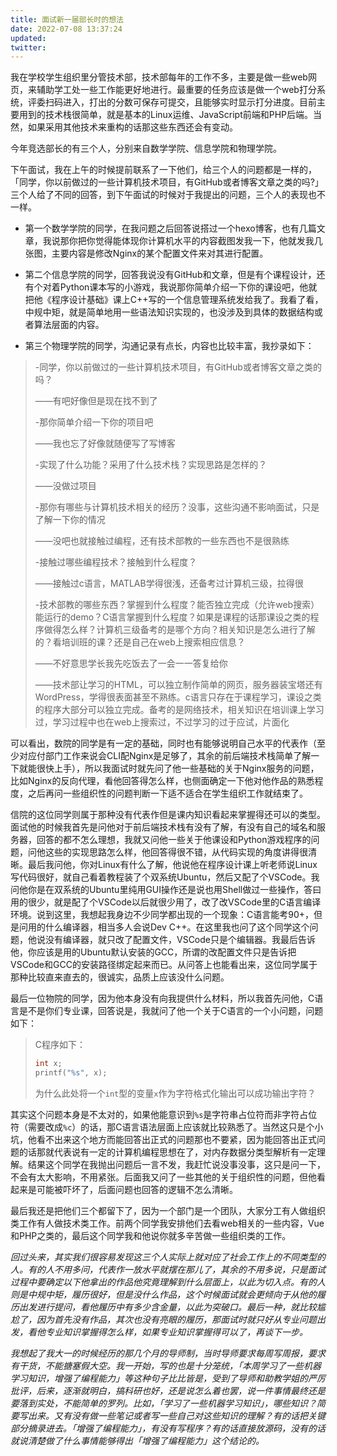 ```yaml
---
title: 面试新一届部长时的想法
date: 2022-07-08 13:37:24
updated:
twitter:
---
```


我在学校学生组织里分管技术部，技术部每年的工作不多，主要是做一些web网页，来辅助学工处一些工作能更好地进行。最重要的任务应该是做一个web打分系统，评委扫码进入，打出的分数可保存可提交，且能够实时显示打分进度。目前主要用到的技术栈很简单，就是基本的Linux运维、JavaScript前端和PHP后端。当然，如果采用其他技术来重构的话那这些东西还会有变动。

今年竞选部长的有三个人，分别来自数学学院、信息学院和物理学院。

下午面试，我在上午的时候提前联系了一下他们，给三个人的问题都是一样的，「同学，你以前做过的一些计算机技术项目，有GitHub或者博客文章之类的吗?」三个人给了不同的回答，到下午面试的时候对于我提出的问题，三个人的表现也不一样。

* 第一个数学学院的同学，在我问题之后回答说搭过一个hexo博客，也有几篇文章，我说那你把你觉得能体现你计算机水平的内容截图发我一下，他就发我几张图，主要内容是修改Nginx的某个配置文件来对其进行配置。

* 第二个信息学院的同学，回答我说没有GitHub和文章，但是有个课程设计，还有个对着Python课本写的小游戏，我说那你简单介绍一下你的课设吧，他就把他《程序设计基础》课上C++写的一个信息管理系统发给我了。我看了看，中规中矩，就是简单地用一些语法知识实现的，也没涉及到具体的数据结构或者算法层面的内容。

* 第三个物理学院的同学，沟通记录有点长，内容也比较丰富，我抄录如下：

> -同学，你以前做过的一些计算机技术项目，有GitHub或者博客文章之类的吗？
>
> ——有吧好像但是现在找不到了
>
> -那你简单介绍一下你的项目吧
>
> ——我也忘了好像就随便写了写博客
>
> -实现了什么功能？采用了什么技术栈？实现思路是怎样的？
>
> ——没做过项目
>
> -那你有哪些与计算机技术相关的经历？没事，这些沟通不影响面试，只是了解一下你的情况
>
> ——没吧也就接触过编程，还有技术部教的一些东西也不是很熟练
>
> -接触过哪些编程技术？接触到什么程度？
>
> ——接触过c语言，MATLAB学得很浅，还备考过计算机三级，拉得很
>
> -技术部教的哪些东西？掌握到什么程度？能否独立完成（允许web搜索）能运行的demo？C语言掌握到什么程度？如果是课程的话那课设之类的程序做得怎么样？计算机三级备考的是哪个方向？相关知识是怎么进行了解的？看培训班的课？还是自己在web上搜索相应信息？
>
> ——不好意思学长我先吃饭去了一会一一答复给你
>
> ——技术部让学习的HTML，可以独立制作简单的网页，服务器装宝塔还有WordPress，学得很表面甚至不熟练。c语言只存在于课程学习，课设之类的程序大部分可以独立完成。备考的是网络技术，相关知识在培训课上学习过，学习过程中也在web上搜索过，不过学习的过于应试，片面化

可以看出，数院的同学是有一定的基础，同时也有能够说明自己水平的代表作（至少对应付部门工作来说会CLI配Nginx是足够了，其余的前后端技术栈简单了解一下就能很快上手），所以我面试时就先问了他一些基础的关于Nginx服务的问题，比如Nginx的反向代理，看他回答得怎么样，也侧面确定一下他对他作品的熟悉程度，之后再问一些组织性的问题判断一下适不适合在学生组织工作就结束了。

信院的这位同学则属于那种没有代表作但是课内知识看起来掌握得还可以的类型。面试他的时候我首先是问他对于前后端技术栈有没有了解，有没有自己的域名和服务器，回答的都不怎么理想，我就又问他一些关于他课设和Python游戏程序的问题，问他这些的实现思路怎么样，他回答得很不错，从代码实现的角度讲得很清晰。最后我问他，你对Linux有什么了解，他说他在程序设计课上听老师说Linux写代码很好，就自己看着教程装了个双系统Ubuntu，然后又配了个VSCode。我问他你是在双系统的Ubuntu里纯用GUI操作还是说也用Shell做过一些操作，答曰用的很少，就是配了个VSCode以后就很少用了，改了改VSCode里的C语言编译环境。说到这里，我想起我身边不少同学都出现的一个现象：C语言能考90+，但是问用的什么编译器，相当多人会说Dev C++。在这里我也问了这个同学这个问题，他说没有编译器，就只改了配置文件，VSCode只是个编辑器。我最后告诉他，你应该是用的Ubuntu默认安装的GCC，所谓的改配置文件只是告诉把VSCode和GCC的安装路径绑定起来而已。从问答上也能看出来，这位同学属于那种比较直来直去的，很诚实，品质上应该没什么问题。

最后一位物院的同学，因为他本身没有向我提供什么材料，所以我首先问他，C语言是不是你们专业课，回答说是，我就问了他一个关于C语言的一个小问题，问题如下：

> C程序如下：
>
> ```C
> int x;
> printf("%s", x);
> ```
>
> 为什么此处将一个`int`型的变量`x`作为字符格式化输出可以成功输出字符？

其实这个问题本身是不太对的，如果他能意识到`%s`是字符串占位符而非字符占位符（需要改成`%c`）的话，那C语言语法层面上应该就比较熟悉了。当然这只是个小坑，他看不出来这个地方而能回答出正式的问题那也不要紧，因为能回答出正式问题的话那就代表说有一定的计算机编程思想在了，对内存数据分类型解析有一定理解。结果这个同学在我抛出问题后一言不发，我赶忙说没事没事，这只是问一下，不会有太大影响，不用紧张。后面我又问了一些其他的关于组织性的问题，但他看起来是可能被吓坏了，后面问题也回答的逻辑不怎么清晰。

最后我还是把他们三个都留下了，因为一个部门是一个团队，大家分工有人做组织类工作有人做技术类工作。前两个同学我安排他们去看web相关的一些内容，Vue和PHP之类的，最后这个同学我和他说你就多辛苦做一些组织类的工作。

_回过头来，其实我们很容易发现这三个人实际上就对应了社会工作上的不同类型的人。有的人不用多问，代表作一放水平就摆在那儿了，其余的不用多说，只是面试过程中要确定以下他拿出的作品他究竟理解到什么层面上，以此为切入点。有的人则是中规中矩，履历很好，但是没什么作品，这个时候面试就会更倾向于从他的履历出发进行提问，看他履历中有多少含金量，以此为突破口。最后一种，就比较尴尬了，因为首先没有作品，其次也没有亮眼的履历，那面试时就只好从专业问题出发，看他专业知识掌握得怎么样，如果专业知识掌握得可以了，再谈下一步。_

_我想起了我大一的时候经历的那几个月的导师制，当时导师要求每周写周报，要求有干货，不能搪塞假大空。我一开始，写的也是十分笼统，「本周学习了一些机器学习知识，增强了编程能力」等这种句子比比皆是，受到了导师和助教学姐的严厉批评，后来，逐渐就明白，搞科研也好，还是说怎么着也罢，说一件事情最终还是要落到实处，不能简单的罗列。比如，「学习了一些机器学习知识」，哪些知识？简要写出来。又有没有做一些笔记或者写一些自己对这些知识的理解？有的话把关键部分摘录进去。「增强了编程能力」，有没有写程序？有的话直接放源码，没有的话就说清楚做了什么事情能够得出「增强了编程能力」这个结论的。_
